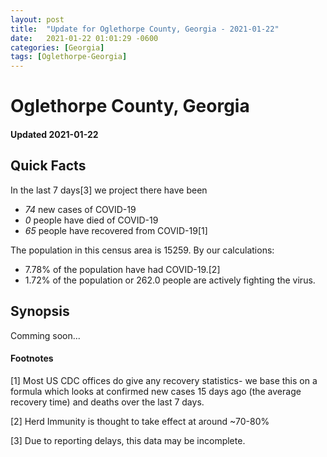 ```yaml
---
layout: post
title:  "Update for Oglethorpe County, Georgia - 2021-01-22"
date:   2021-01-22 01:01:29 -0600
categories: [Georgia]
tags: [Oglethorpe-Georgia]
---
```


# Oglethorpe County, Georgia
#### Updated 2021-01-22

## Quick Facts

In the last 7 days[3] we project there have been
- *74* new cases of COVID-19
- *0* people have died of COVID-19
- *65* people have recovered from COVID-19[1]

The population in this census area is 15259. By our calculations:
- 7.78% of the population have had COVID-19.[2]
- 1.72% of the population or 262.0 people are actively fighting the virus.

## Synopsis

Comming soon...


#### Footnotes

[1] Most US CDC offices do give any recovery statistics- we base this on a formula which looks at confirmed new cases
15 days ago (the average recovery time) and deaths over the last 7 days.

[2] Herd Immunity is thought to take effect at around ~70-80%

[3] Due to reporting delays, this data may be incomplete.
 
    